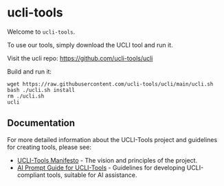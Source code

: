 # ucli-tools

Welcome to `ucli-tools`.

To use our tools, simply download the UCLI tool and run it.

Visit the ucli repo: https://github.com/ucli-tools/ucli

Build and run it:

```
wget https://raw.githubusercontent.com/ucli-tools/ucli/main/ucli.sh
bash ./ucli.sh install
rm ./ucli.sh
ucli
```

## Documentation

For more detailed information about the UCLI-Tools project and guidelines for creating tools, please see:

*   [UCLI-Tools Manifesto](../docs/manifesto.md) - The vision and principles of the project.
*   [AI Prompt Guide for UCLI-Tools](../docs/prompt.md) - Guidelines for developing UCLI-compliant tools, suitable for AI assistance.